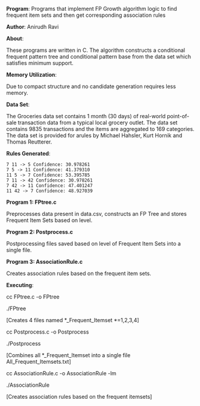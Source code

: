 **Program**: Programs that implement FP Growth algorithm logic to find frequent item sets and then get corresponding association rules 

**Author**: Anirudh Ravi

**About**:

These programs are written in C. The algorithm constructs a conditional frequent pattern tree and conditional pattern base from the data set which satisfies minimum support.

**Memory Utilization**:

Due to compact structure and no candidate generation requires less memory.

**Data Set**:

The Groceries data set contains 1 month (30 days) of real-world point-of-sale transaction data from a typical local grocery outlet. The data set contains 9835 transactions and the items are aggregated to 169 categories. The data set is provided for arules by Michael Hahsler, Kurt Hornik and Thomas Reutterer.

**Rules Generated**:
```
7 11 -> 5 Confidence: 30.978261
7 5 -> 11 Confidence: 41.379310
11 5 -> 7 Confidence: 53.395785
7 11 -> 42 Confidence: 30.978261
7 42 -> 11 Confidence: 47.401247
11 42 -> 7 Confidence: 48.927039
```

**Program 1: FPtree.c**

Preprocesses data present in data.csv, constructs an FP Tree and stores Frequent Item Sets based on level.

**Program 2: Postprocess.c**

Postprocessing files saved based on level of Frequent Item Sets into a single file. 

**Program 3: AssociationRule.c**

Creates association rules based on the frequent item sets.

**Executing**:

cc FPtree.c -o FPtree

./FPtree

[Creates 4 files named *_Frequent_Itemset *=1,2,3,4]

cc Postprocess.c -o Postprocess

./Postprocess

[Combines all *_Frequent_Itemset into a single file All_Frequent_Itemsets.txt]

cc AssociationRule.c -o AssociationRule -lm

./AssociationRule

[Creates association rules based on the frequent itemsets]
